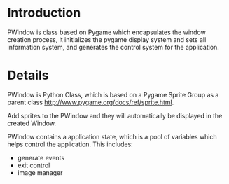# Introduction #

PWindow is class based on Pygame which encapsulates the window creation process, it initializes the pygame display system and sets all information system, and generates the control system for the application.

# Details #

PWindow is Python Class, which is based on a Pygame Sprite Group  as a parent class http://www.pygame.org/docs/ref/sprite.html.

Add sprites to the PWindow and they will automatically be displayed in the created Window.

PWindow contains a application state, which is a pool of variables which helps control the application.
This includes:
- generate events
- exit control
- image manager